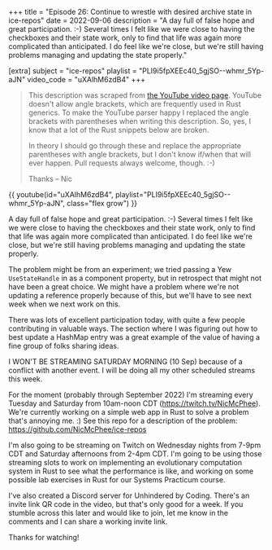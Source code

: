 +++
title = "Episode 26: Continue to wrestle with desired archive state in ice-repos"
date = 2022-09-06
description = "A day full of false hope and great participation. :-) Several times I felt like we were close to having the checkboxes and their state work, only to find that life was again more complicated than anticipated. I do feel like we're close, but we're still having problems managing and updating the state properly."

[extra]
subject = "ice-repos"
playlist = "PLI9i5fpXEEc40_5gjSO--whmr_5Yp-aJN"
video_code = "uXAlhM6zdB4"
+++

> This description was scraped from
> [the YouTube video page](https://www.youtube.com/watch?v=uXAlhM6zdB4&list=PLI9i5fpXEEc40_5gjSO--whmr_5Yp-aJN).
> YouTube doesn't allow angle brackets, which are frequently used
> in Rust generics. To make the YouTube parser happy I replaced the
> angle brackets with parentheses when writing this description.
> So, yes, I know that a lot of the Rust snippets below are broken.
>
> In theory I should go through these and replace
> the appropriate parentheses with angle brackets, but I don't
> know if/when that will ever happen. Pull requests always
> welcome, though. :-)
>
> Thanks – Nic

<div>
 {{ 
    youtube(id="uXAlhM6zdB4", playlist="PLI9i5fpXEEc40_5gjSO--whmr_5Yp-aJN", class="flex grow")
 }} 
</div>

A day full of false hope and great participation. :-) Several times I felt like we were close to having the checkboxes and their state work, only to find that life was again more complicated than anticipated. I do feel like we're close, but we're still having problems managing and updating the state properly.

The problem might be from an experiment; we tried passing a Yew `UseStateHandle` in as a component property, but in retrospect that might not have been a great choice. We might have a problem where we're not updating a reference properly because of this, but we'll have to see next week when we next work on this.

There was lots of excellent participation today, with quite a few people contributing in valuable ways. The section where I was figuring out how to best update a HashMap entry was a great example of the value of having a fine group of folks sharing ideas.

I WON'T BE STREAMING SATURDAY MORNING (10 Sep) because of a conflict with another event. I will be doing all my other scheduled streams this week.

For the moment (probably through September 2022) I'm streaming every Tuesday and Saturday from 10am-noon CDT (https://twitch.tv/NicMcPhee). We're currently working on a simple web app in Rust to solve a problem that's annoying me. :) See this repo for a description of the problem: https://github.com/NicMcPhee/ice-repos

I'm also going to be streaming on Twitch on Wednesday nights from 7-9pm CDT and Saturday afternoons from 2-4pm CDT. I'm going to be using those streaming slots to work on implementing an evolutionary computation system in Rust to see what the performance is like, and working on some possible lab exercises in Rust for our Systems Practicum course.

I've also created a Discord server for Unhindered by Coding. There's an invite link QR code in the video, but that's only good for a week. If you stumble across this later and would like to join, let me know in the comments and I can share a working invite link.

Thanks for watching!
